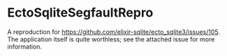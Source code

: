 # EctoSqliteSegfaultRepro

A reproduction for https://github.com/elixir-sqlite/ecto_sqlite3/issues/105. The application itself is quite worthless; see the attached issue for more information.
